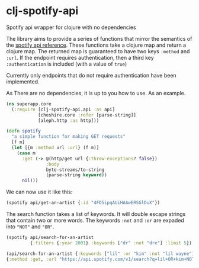# clj-spotify-api
Spotify api wrapper for clojure with no dependencies


The library aims to provide a series of functions that mirror the semantics of the [spotify api reference](https://developer.spotify.com/web-api/endpoint-reference/). These functions take a clojure map and return a clojure map.
The returned map is guaranteed to have two keys `:method` and `:url`. If the endpoint requires authentication, then a third key `:authentication` is included (with a value of `true`)

Currently only endpoints that do not require authentication have been implemented.

As There are no dependencies, it is up to you how to use. As an example.

```clojure
(ns superapp.core
  (:require [clj-spotify-api.api :as api]
            [cheshire.core :refer [parse-string]]
            [aleph.http :as http]))

(defn spotify
  "a simple function for making GET requests"
  [f m]
  (let [{m :method url :url} (f m)]
    (case m
      :get (-> @(http/get url {:throw-exceptions? false})
               :body
               byte-streams/to-string
               (parse-string keyword))
      nil)))
```
We can now use it like this:

```clojure
(spotify api/get-an-artist {:id "4FD5ipqAUiHAAwERSGlDuX"})
```
The search function takes a list of keywords. It will double escape strings that contain two or more words. The keywords `:not` and `:or` are expaded into `"NOT"` and `"OR"`.

```clojure
(spotify api/search-for-an-artist
         {:filters {:year 2001} :keywords ["dr" :not "dre"] :limit 5})
```
```clojure
(api/search-for-an-artist {:keywords ["lil" :or "kim" :not "lil wayne"]})
{:method :get, :url "https://api.spotify.com/v1/search?q=lil+OR+kim+NOT+%22lil+wayne%22+&&type=artist"}
```
